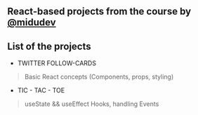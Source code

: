 ## React-based projects from the course by [@midudev](https://cursoreact.dev/)

## List of the projects
- TWITTER FOLLOW-CARDS
> Basic React concepts (Components, props, styling)
- TIC - TAC - TOE
> useState && useEffect Hooks, handling Events
